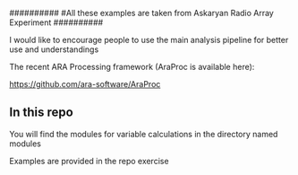 ##########
#All these examples are taken from Askaryan Radio Array Experiment 
##########

I would like to encourage people to use the main analysis pipeline for better use and understandings

The recent ARA Processing framework (AraProc is available here):

https://github.com/ara-software/AraProc

## In this repo
You will find the modules for variable calculations in the directory named modules

Examples are provided in the repo exercise
